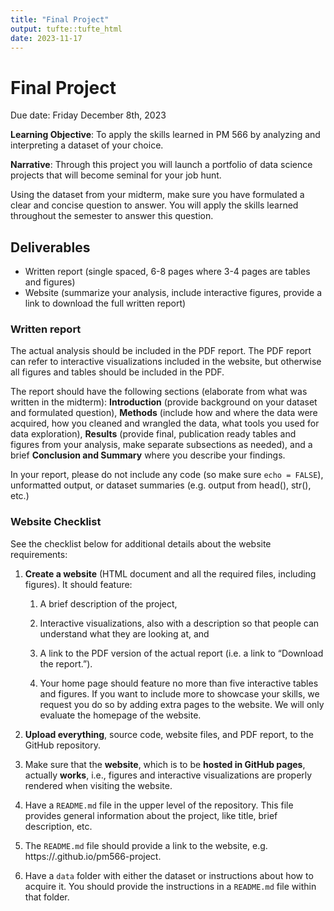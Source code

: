 ```yaml
---
title: "Final Project"
output: tufte::tufte_html
date: 2023-11-17
---
```


# Final Project

Due date: Friday December 8th, 2023

**Learning Objective**: To apply the skills learned in
PM 566 by analyzing and interpreting a dataset of your choice.

**Narrative**: Through this project you will launch a
portfolio of data science projects that will become seminal for your job hunt.

Using the dataset from your midterm, make sure you have
formulated a clear and concise question to answer. You will apply the skills learned throughout the semester to answer this question.

## Deliverables
- Written report (single spaced, 6-8 pages where 3-4 pages are tables and figures)
- Website (summarize your analysis, include interactive figures, provide a link to download the full written report)

### Written report
The actual analysis should be included in the PDF report. The PDF report can refer to interactive visualizations included in the website, but otherwise all figures and tables should be included in the PDF.

The report should have the following sections (elaborate
from what was written in the midterm):
**Introduction** (provide background on your
dataset and formulated question), **Methods**
(include how and where the data were acquired, how you cleaned and
wrangled the data, what tools you used for data exploration),
**Results** (provide final, publication ready
tables and figures from your analysis, make separate subsections as needed),
and a brief **Conclusion and Summary** where
you describe your findings.

In your report, please do not include any code (so make sure
`echo = FALSE`), unformatted output, or dataset summaries (e.g. output from head(), str(), etc.)

### Website Checklist
See the checklist below for additional details about the website requirements:

1.  <span dir="ltr">**Create a website** (HTML document and all the
    required files, including figures). It should feature:</span>
    
    1.  <span dir="ltr">A brief description of the project,</span>
    
    2.  <span dir="ltr">Interactive visualizations, also with a
        description so that people can understand what they are
        looking at, and</span>
    
    3.  <span dir="ltr">A link to the PDF version of the actual report
        (i.e. a link to “Download the report.”).</span>
    
    4.  <span dir="ltr">Your home page should feature no more than
        five interactive tables and figures. If you want to include
        more to showcase your skills, we request you do so by adding
        extra pages to the website. We will only evaluate the homepage
        of the website.</span>
        
2.  <span dir="ltr">**Upload everything**, source code, website files,
    and PDF report, to the GitHub repository.</span>

3.  <span dir="ltr">Make sure that the **website**, which is to be
    **hosted in GitHub pages**, actually **works**, i.e., figures and
    interactive visualizations are properly rendered when visiting the
    website.</span>

4.  <span dir="ltr">Have a `README.md` file in the upper level of
    the repository. This file provides general information about the
    project, like title, brief description, etc.</span>

5.  <span dir="ltr">The `README.md` file should provide a link to the website, e.g.
    https://<USERNAME>.github.io/pm566-project.</span>

6.  <span dir="ltr">Have a `data` folder with either the dataset or
    instructions about how to acquire it. You should provide the
    instructions in a `README.md` file within that folder.</span>

